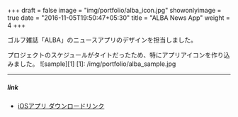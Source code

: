 +++
draft = false
image = "img/portfolio/alba_icon.jpg"
showonlyimage = true
date = "2016-11-05T19:50:47+05:30"
title = "ALBA News App"
weight = 4
+++

ゴルフ雑誌「ALBA」のニュースアプリのデザインを担当しました。
<!--more-->

プロジェクトのスケジュールがタイトだったため、特にアプリアイコンを作り込みました。
![sample][1]
[1]: /img/portfolio/alba_sample.jpg

---
##### link
* [iOSアプリ ダウンロードリンク](https://itunes.apple.com/jp/app/purono-su-yanga-jianeru!!/id923973032?mt=8)